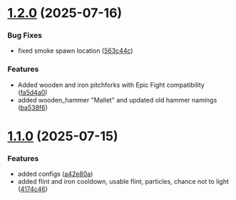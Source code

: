 # [1.2.0](https://github.com/GyroZepelix/GyrosTinyGadgets/compare/v1.1.0...v1.2.0) (2025-07-16)


### Bug Fixes

* fixed smoke spawn location ([563c44c](https://github.com/GyroZepelix/GyrosTinyGadgets/commit/563c44c0da8c8ab933a4f180a0ca2e313c155035))


### Features

* Added wooden and iron pitchforks with Epic Fight compatibility ([fa5d4a0](https://github.com/GyroZepelix/GyrosTinyGadgets/commit/fa5d4a074797e4c709d52eb47cf64f855476ca16))
* added wooden_hammer "Mallet" and updated old hammer namings ([ba538f6](https://github.com/GyroZepelix/GyrosTinyGadgets/commit/ba538f6e119bb4c21247e520d8ee64aaebe56fa9))

# [1.1.0](https://github.com/GyroZepelix/GyrosTinyGadgets/compare/v1.0.0...v1.1.0) (2025-07-15)


### Features

* added configs ([a42e80a](https://github.com/GyroZepelix/GyrosTinyGadgets/commit/a42e80a1f5f2f09602c697c7b0b16f13711a2d1b))
* added flint and iron cooldown, usable flint, particles, chance not to light ([4174c46](https://github.com/GyroZepelix/GyrosTinyGadgets/commit/4174c461554eeff763e891fc0a2851993f3c9111))
